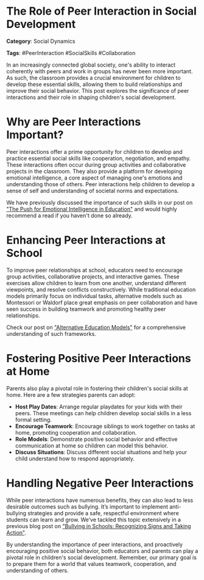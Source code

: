 # The Role of Peer Interaction in Social Development

**Category**: Social Dynamics

**Tags**:  #PeerInteraction #SocialSkills #Collaboration


In an increasingly connected global society, one's ability to interact coherently with peers and work in groups has never been more important. As such, the classroom provides a crucial environment for children to develop these essential skills, allowing them to build relationships and improve their social behavior. This post explores the significance of peer interactions and their role in shaping children's social development. 

# Why are Peer Interactions Important? 

Peer interactions offer a prime opportunity for children to develop and practice essential social skills like cooperation, negotiation, and empathy. These interactions often occur during group activities and collaborative projects in the classroom. They also provide a platform for developing emotional intelligence, a core aspect of managing one's emotions and understanding those of others. Peer interactions help children to develop a sense of self and understanding of societal norms and expectations. 

We have previously discussed the importance of such skills in our post on ["The Push for Emotional Intelligence in Education"](/xedublog/holistic-development/the-push-for-emotional-intelligence-in-education.html) and would highly recommend a read if you haven't done so already.

# Enhancing Peer Interactions at School 

To improve peer relationships at school, educators need to encourage group activities, collaborative projects, and interactive games. These exercises allow children to learn from one another, understand different viewpoints, and resolve conflicts constructively. While traditional education models primarily focus on individual tasks, alternative models such as Montessori or Waldorf place great emphasis on peer collaboration and have seen success in building teamwork and promoting healthy peer relationships.

Check our post on ["Alternative Education Models"](/xedublog/education-fundamentals/alternative-education-models-homeschooling.html) for a comprehensive understanding of such frameworks.


# Fostering Positive Peer Interactions at Home 

Parents also play a pivotal role in fostering their children's social skills at home. Here are a few strategies parents can adopt:

- **Host Play Dates**: Arrange regular playdates for your kids with their peers. These meetings can help children develop social skills in a less formal setting.
- **Encourage Teamwork**: Encourage siblings to work together on tasks at home, promoting cooperation and collaboration. 
- **Role Models**: Demonstrate positive social behavior and effective communication at home so children can model this behavior.
- **Discuss Situations**: Discuss different social situations and help your child understand how to respond appropriately.
 

# Handling Negative Peer Interactions

While peer interactions have numerous benefits, they can also lead to less desirable outcomes such as bullying. It’s important to implement anti-bullying strategies and provide a safe, respectful environment where students can learn and grow. We’ve tackled this topic extensively in a previous blog post on ["Bullying in Schools: Recognizing Signs and Taking Action"](/xedublog/student-well-being/bullying-in-schools-recognizing-signs-and-taking-action.html). 

By understanding the importance of peer interactions, and proactively encouraging positive social behavior, both educators and parents can play a pivotal role in children's social development. Remember, our primary goal is to prepare them for a world that values teamwork, cooperation, and understanding of others.